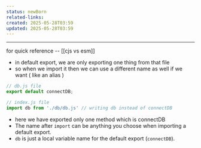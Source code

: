 ```yaml
---
status: newBorn
related-links: 
created: 2025-05-28T03:59
updated: 2025-05-28T03:59
---
```

---

for quick reference -- [[cjs vs esm]]

- in default export, we are only exporting one thing from that file
- so when we import it then we can use a different name as well if we want ( like an alias )

```js
// db.js file
export default connectDB;

// index.js file
import db from './db/db.js' // writing db instead of connectDB
```
- here we have exported only one method which is connectDB
- The name after `import` can be anything you choose when importing a default export.
- `db` is just a local variable name for the default export (`connectDB`).
